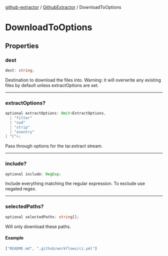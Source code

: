 [github-extractor](../../index.md) / [GithubExtractor](../index.md) / DownloadToOptions

# DownloadToOptions

## Properties

### dest

```ts
dest: string;
```

Destination to download the files into. Warning: it will overwrite any existing files 
by default unless extractOptions are set.

***

### extractOptions?

```ts
optional extractOptions: Omit<ExtractOptions, 
  | "filter"
  | "cwd"
  | "strip"
  | "onentry"
| "C">;
```

Pass through options for the tar.extract stream.

***

### include?

```ts
optional include: RegExp;
```

Include everything matching the regular expression. To exclude use negated regex.

***

### selectedPaths?

```ts
optional selectedPaths: string[];
```

Will only download these paths.

#### Example

```ts
["README.md", ".github/workflows/ci.yml"]
```
